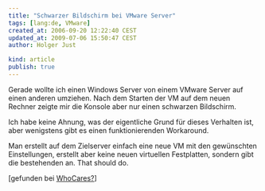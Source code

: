 ```yaml
---
title: "Schwarzer Bildschirm bei VMware Server"
tags: [lang:de, VMware]
created_at: 2006-09-20 12:22:40 CEST
updated_at: 2009-07-06 15:50:47 CEST
author: Holger Just

kind: article
publish: true
---
```


Gerade wollte ich einen Windows Server von einem VMware Server auf einen anderen umziehen. Nach dem Starten der VM auf dem neuen Rechner zeigte mir die Konsole aber nur einen schwarzen Bildschirm.

Ich habe keine Ahnung, was der eigentliche Grund für dieses Verhalten ist, aber wenigstens gibt es einen funktionierenden Workaround.

Man erstellt auf dem Zielserver einfach eine neue VM mit den gewünschten Einstellungen, erstellt aber keine neuen virtuellen Festplatten, sondern gibt die bestehenden an. That should do.

[gefunden bei [WhoCares?](http://whocares.de/2006/08/13/successful-migration-to-vmware-server-anyone/)]
